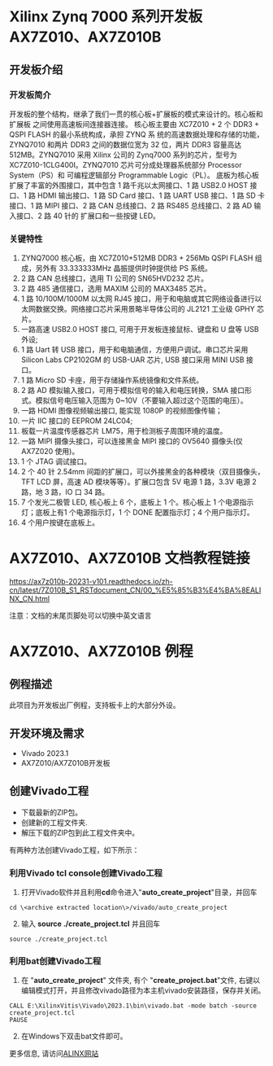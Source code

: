 # Xilinx Zynq 7000 系列开发板AX7Z010、AX7Z010B  
## 开发板介绍
### 开发板简介
开发板的整个结构，继承了我们一贯的核心板+扩展板的模式来设计的。核心板和扩展板
之间使用高速板间连接器连接。
核心板主要由 XC7Z010 + 2 个 DDR3 + QSPI FLASH 的最小系统构成，承担 ZYNQ 系
统的高速数据处理和存储的功能， ZYNQ7010 和两片 DDR3 之间的数据位宽为 32 位，两片
DDR3 容量高达 512MB。ZYNQ7010 采用 Xilinx 公司的 Zynq7000 系列的芯片，型号为
XC7Z010-1CLG400I。ZYNQ7010 芯片可分成处理器系统部分 Processor System（PS）和
可编程逻辑部分 Programmable Logic（PL）。
底板为核心板扩展了丰富的外围接口，其中包含 1 路千兆以太网接口、1 路 USB2.0 HOST
接口、1 路 HDMI 输出接口、1 路 SD Card 接口、1 路 UART USB 接口、1 路 SD 卡接口、1
路 MIPI 接口、2 路 CAN 总线接口、2 路 RS485 总线接口、2 路 AD 输入接口、2 路 40 针的
扩展口和一些按键 LED。
### 关键特性
  1. ZYNQ7000 核心板，由 XC7Z010+512MB DDR3 + 256Mb QSPI FLASH 组成，另外有 33.333333MHz 晶振提供时钟提供给 PS 系统。 
  2. 2 路 CAN 总线接口，选用 TI 公司的 SN65HVD232 芯片。   
  3. 2 路 485 通信接口，选用 MAXIM 公司的 MAX3485 芯片。 
  4. 1 路 10/100M/1000M 以太网 RJ45 接口，用于和电脑或其它网络设备进行以太网数据交换。网络接口芯片采用景略半导体公司的 JL2121 工业级 GPHY 芯片。   
  5. 一路高速 USB2.0 HOST 接口, 可用于开发板连接鼠标、键盘和 U 盘等 USB 外设;   
  6. 1 路 Uart 转 USB 接口，用于和电脑通信，方便用户调试。串口芯片采用 Silicon Labs CP2102GM 的 USB-UAR 芯片, USB 接口采用 MINI USB 接口。 
  7. 1 路 Micro SD 卡座，用于存储操作系统镜像和文件系统。  
  8. 2 路 AD 模拟输入接口，可用于模拟信号的输入和电压转换，SMA 接口形式。模拟信号电压输入范围为 0~10V（不要输入超过这个范围的电压）。 
  9. 一路 HDMI 图像视频输出接口, 能实现 1080P 的视频图像传输； 
  10. 一片 IIC 接口的 EEPROM 24LC04;  
  11. 板载一片温度传感器芯片 LM75，用于检测板子周围环境的温度。
  12. 一路 MIPI 摄像头接口，可以连接黑金 MIPI 接口的 OV5640 摄像头(仅 AX7Z020 使用)。
  13. 1 个 JTAG 调试接口。 
  14. 2 个 40 针 2.54mm 间距的扩展口，可以外接黑金的各种模块（双目摄像头，TFT LCD 屏，高速 AD 模块等等）。扩展口包含 5V 电源 1 路，3.3V 电源 2 路，地 3 路，IO 口 34 路。  
  15. 7 个发光二极管 LED, 核心板上 6 个，底板上 1 个。核心板上 1 个电源指示灯；底板上有1 个电源指示灯，1 个 DONE 配置指示灯；4 个用户指示灯。   
  16. 4 个用户按键在底板上。

# AX7Z010、AX7Z010B 文档教程链接
https://ax7z010b-20231-v101.readthedocs.io/zh-cn/latest/7Z010B_S1_RSTdocument_CN/00_%E5%85%B3%E4%BA%8EALINX_CN.html

 注意：文档的末尾页脚处可以切换中英文语言

# AX7Z010、AX7Z010B 例程
## 例程描述
此项目为开发板出厂例程，支持板卡上的大部分外设。
## 开发环境及需求
* Vivado 2023.1
* AX7Z010/AX7Z010B开发板
## 创建Vivado工程
* 下载最新的ZIP包。
* 创建新的工程文件夹.
* 解压下载的ZIP包到此工程文件夹中。


有两种方法创建Vivado工程，如下所示：
### 利用Vivado tcl console创建Vivado工程
1. 打开Vivado软件并且利用**cd**命令进入"**auto_create_project**"目录，并回车
```
cd \<archive extracted location\>/vivado/auto_create_project
```
2. 输入 **source ./create_project.tcl** 并且回车
```
source ./create_project.tcl
```

### 利用bat创建Vivado工程
1. 在 "**auto_create_project**" 文件夹, 有个 "**create_project.bat**"文件, 右键以编辑模式打开，并且修改vivado路径为本主机vivado安装路径，保存并关闭。
```
CALL E:\XilinxVitis\Vivado\2023.1\bin\vivado.bat -mode batch -source create_project.tcl
PAUSE
```
2. 在Windows下双击bat文件即可。


更多信息, 请访问[ALINX网站](https://www.alinx.com)